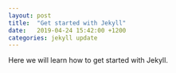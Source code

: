 ```yaml
---
layout: post
title:  "Get started with Jekyll"
date:   2019-04-24 15:42:00 +1200
categories: jekyll update
---
```

Here we will learn how to get started with Jekyll.
